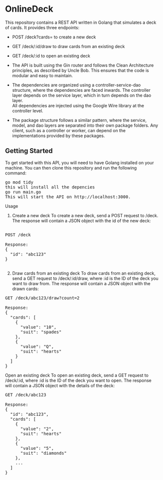 # OnlineDeck
This repository contains a REST API written in Golang that simulates a deck of cards. It provides three endpoints:

* POST /deck?cards= to create a new deck 
* GET /deck/:id/draw to draw cards from an existing deck
 * GET /deck/:id to open an existing deck

* The API is built using the Gin router and follows the Clean Architecture principles, as described by Uncle Bob. This ensures that the code is modular and easy to maintain.

* The dependencies are organized using a controller-service-dao structure, where the dependencies are faced inwards. 
  The controller layer depends on the service layer, which in turn depends on the dao layer.  
  All dependencies are injected using the Google Wire library at the controller level.

* The package structure follows a similar pattern, where the service, model, and dao layers are separated into their own package folders. 
  Any client, such as a controller or worker, can depend on the implementations provided by these packages.

## Getting Started
To get started with this API, you will need to have Golang installed on your machine. You can then clone this repository and run the following command:

<pre>
go mod tidy
this will install all the depencies
go run main.go
This will start the API on http://localhost:3000.
</pre>

Usage
1. Create a new deck
To create a new deck, send a POST request to /deck. The response will contain a JSON object with the id of the new deck:
<pre>

POST /deck

Response:
{
  "id": "abc123"
}

</pre>

2. Draw cards from an existing deck
To draw cards from an existing deck, send a GET request to /deck/:id/draw, where :id is the ID of the deck you want to draw from. The response will contain a JSON object with the drawn cards:

<pre>
GET /deck/abc123/draw?count=2

Response:
{
  "cards": [
    {
      "value": "10",
      "suit": "spades"
    },
    {
      "value": "Q",
      "suit": "hearts"
    }
  ]
}
</pre>
Open an existing deck
To open an existing deck, send a GET request to /deck/:id, where :id is the ID of the deck you want to open. The response will contain a JSON object with the details of the deck:

<pre>
GET /deck/abc123

Response:
{
  "id": "abc123",
  "cards": [
    {
      "value": "2",
      "suit": "hearts"
    },
    {
      "value": "5",
      "suit": "diamonds"
    },
    ...
  ]
}
</pre>

